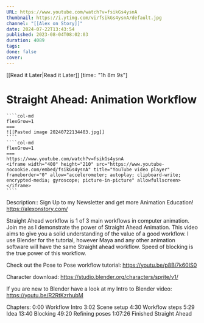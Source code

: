 ```yaml
---
URL: https://www.youtube.com/watch?v=fsikGs4ysnA
thumbnail: https://i.ytimg.com/vi/fsikGs4ysnA/default.jpg
channel: "[[Alex on Story]]"
date: 2024-07-22T13:43:54
published: 2023-08-04T08:02:03
duration: 4089
tags: 
done: false
cover: 
---
```

[[Read it Later|Read it Later]] [time:: "1h 8m 9s"]
# Straight Ahead: Animation Workflow
`````col
````col-md
flexGrow=1
===
![[Pasted image 20240722134403.jpg]]
````
````col-md
flexGrow=1
===
https://www.youtube.com/watch?v=fsikGs4ysnA
<iframe width="400" height="210" src="https://www.youtube-nocookie.com/embed/fsikGs4ysnA" title="YouTube video player" frameborder="0" allow="accelerometer; autoplay; clipboard-write; encrypted-media; gyroscope; picture-in-picture" allowfullscreen></iframe>
````
`````
Description:: Sign Up to my Newsletter and get more Animation Education! https://alexonstory.com/

Straight Ahead workflow is 1 of 3 main workflows in computer animation. Join me as I demonstrate the power of Straight Ahead Animation. This video aims to give you a solid understanding of the value of a good workflow. I use Blender for the tutorial, however Maya and any other animation software will have the same Straight ahead workflow. Speed of blocking is the true power of this workflow.

Check out the Pose to Pose workflow tutorial: https://youtu.be/p8Bi7k60IS0

Character download: https://studio.blender.org/characters/sprite/v1/

If you are new to Blender have a look at my Intro to Blender video: https://youtu.be/R2RtKzrhubM

Chapters:
0:00 Workflow Intro
3:02 Scene setup
4:30 Workflow steps
5:29 Idea
13:40 Blocking
49:20 Refining poses
1:07:26 Finished Straight Ahead
